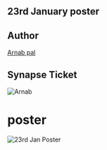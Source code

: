 ## 23rd January poster

## Author
[Arnab pal](https://github.com/arnabpal16)
## Synapse Ticket
![Arnab](https://user-images.githubusercontent.com/109953155/212479162-30ee90e1-4189-43b5-83ee-402e2a3b063d.png)
# poster

![23rd Jan Poster](https://user-images.githubusercontent.com/109953155/213238167-129d9eca-abaa-4259-9383-922eebfaca2e.png)
